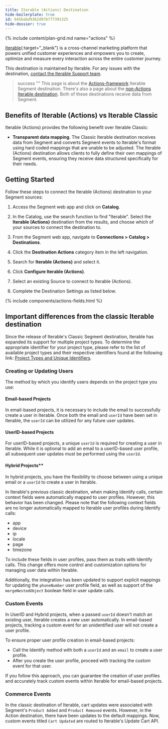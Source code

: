 ```yaml
---
title: Iterable (Actions) Destination
hide-boilerplate: true
id: 645babd9362d97b777391325
hide-dossier: true
---
```


{% include content/plan-grid.md name="actions" %}

[Iterable](https://www.iterable.com/?utm_source=segmentio&utm_medium=docs&utm_campaign=partners){:target="_blank”} is a cross-channel marketing platform that powers unified customer experiences and empowers you to create, optimize and measure every interaction across the entire customer journey.

This destination is maintained by Iterable. For any issues with the destination, [contact the Iterable Support team](mailto:support@iterable.com).

> success ""
> This page is about the [Actions-framework](/docs/connections/destinations/actions/) Iterable Segment destination. There's also a page about the [non-Actions Iterable destination](/docs/connections/destinations/catalog/iterable/). Both of these destinations receive data from Segment.

## Benefits of Iterable (Actions) vs Iterable Classic

Iterable (Actions) provides the following benefit over Iterable Classic:

- **Transparent data mapping**. The Classic Iterable destination receives data from Segment and converts Segment events to Iterable's format using hard coded mappings that are unable to be adjusted. The Iterable (Actions) destination allows clients to fully define their own mappings of Segment events, ensuring they receive data structured specifically for their needs.

## Getting Started

Follow these steps to connect the Iterable (Actions) destination to your Segment sources:

1. Access the Segment web app and click on **Catalog**.
2. In the Catalog, use the search function to find "Iterable". Select the **Iterable (Actions)** destination from the results, and choose which of your sources to connect the destination to.


1. From the Segment web app, navigate to **Connections > Catalog > Destinations**.
2. Click the **Destination Actions** category item in the left navigation.
3. Search for **Iterable (Actions)** and select it.
4. Click **Configure Iterable (Actions)**.
5. Select an existing Source to connect to Iterable (Actions).
6. Complete the Destination Settings as listed below.

{% include components/actions-fields.html %}

## Important differences from the classic Iterable destination

Since the release of Iterable's Classic Segment destination, Iterable has expanded its support for multiple project types. To determine the appropriate identifier for your project type, please refer to the list of available project types and their respective identifiers found at the following link: [Project Types and Unique Identifiers](https://support.iterable.com/hc/en-us/articles/9216719179796-Project-Types-and-Unique-Identifiers).

### Creating or Updating Users

The method by which you identify users depends on the project type you use:

#### Email-based Projects
In email-based projects, it is necessary to include the email to successfully create a user in Iterable. Once both the email and `userId` have been set in Iterable, the `userId` can be utilized for any future user updates.

#### UserID-based Projects
For userID-based projects, a unique `userId` is required for creating a user in Iterable. While it is optional to add an email to a userID-based user profile, all subsequent user updates must be performed using the `userId`.

#### Hybrid Projects**
In hybrid projects, you have the flexibility to choose between using a unique email or a `userId` to create a user in Iterable.

In Iterable's previous classic destination, when making Identify calls, certain context fields were automatically mapped to user profiles. However, this behavior has been changed. Please note that the following context fields are no longer automatically mapped to Iterable user profiles during Identify calls:

- app
- device
- ip
- locale
- page
- timezone

To include these fields in user profiles, pass them as traits with Identify calls. This change offers more control and customization options for managing user data within Iterable.

Additionally, the integration has been updated to support explicit mappings for updating the `phoneNumber` user profile field, as well as support of the `mergeNestedObject` boolean field in user update calls.

### Custom Events

In UserID and Hybrid projects, when a passed ``userId`` doesn't match an existing user, Iterable creates a new user automatically. In email-based projects, tracking a custom event for an unidentified user will not create a user profile.

To ensure proper user profile creation in email-based projects:

- Call the Identify method with both a ``userId`` and an `email` to create a user profile.
- After you create the user profile, proceed with tracking the custom event for that user.

If you follow this approach, you can guarantee the creation of user profiles and accurately track custom events within Iterable for email-based projects.

### Commerce Events

In the classic destination of Iterable, cart updates were associated with Segment's `Product Added` and `Product Removed` events. However, in the Action destination, there have been updates to the default mappings. Now, custom events titled `Cart Updated` are routed to Iterable's Update Cart API.
